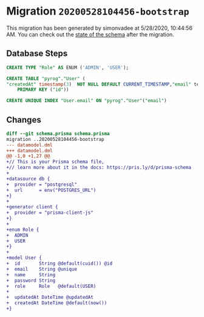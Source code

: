 # Migration `20200528104456-bootstrap`

This migration has been generated by simonvadee at 5/28/2020, 10:44:56 AM.
You can check out the [state of the schema](./schema.prisma) after the migration.

## Database Steps

```sql
CREATE TYPE "Role" AS ENUM ('ADMIN', 'USER');

CREATE TABLE "pyrog"."User" (
"createdAt" timestamp(3)  NOT NULL DEFAULT CURRENT_TIMESTAMP,"email" text  NOT NULL ,"id" text  NOT NULL ,"name" text  NOT NULL ,"password" text  NOT NULL ,"role" "Role" NOT NULL DEFAULT 'USER',"updatedAt" timestamp(3)  NOT NULL ,
    PRIMARY KEY ("id"))

CREATE UNIQUE INDEX "User.email" ON "pyrog"."User"("email")
```

## Changes

```diff
diff --git schema.prisma schema.prisma
migration ..20200528104456-bootstrap
--- datamodel.dml
+++ datamodel.dml
@@ -1,0 +1,27 @@
+// This is your Prisma schema file,
+// learn more about it in the docs: https://pris.ly/d/prisma-schema
+
+datasource db {
+  provider = "postgresql"
+  url      = env("POSTGRES_URL")
+}
+
+generator client {
+  provider = "prisma-client-js"
+}
+
+enum Role {
+  ADMIN
+  USER
+}
+
+model User {
+  id       String @default(cuid()) @id
+  email    String @unique
+  name     String
+  password String
+  role     Role   @default(USER)
+
+  updatedAt DateTime @updatedAt
+  createdAt DateTime @default(now())
+}
```


